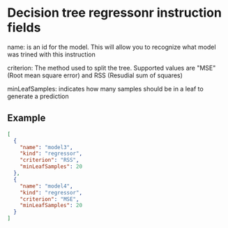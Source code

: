 
# Decision tree regressonr instruction fields

name: is an id for the model. This will allow you to recognize what model was trined with this instruction

criterion: The method used to split the tree. Supported values are "MSE" (Root mean square error) and RSS (Resudial sum of squares)

minLeafSamples: indicates how many samples should be in a leaf to generate a prediction

## Example

```json
[
  {
    "name": "model3",
    "kind": "regressor",
    "criterion": "RSS",
    "minLeafSamples": 20
  },
  {
    "name": "model4",
    "kind": "regressor",
    "criterion": "MSE",
    "minLeafSamples": 20
  }
]
```
